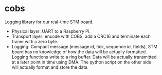 # cobs
Logging library for our real-time STM board.
- Physical layer: UART to a Raspberry PI.
- Transport layer: encode with COBS, add a CRC16 and terminate each frame with a zero byte.
- Logging: Compact message (message id, tick, sequence id, fields), STM board has no knowledge of how the data will be actually formatted. Logging functions write to a ring buffer. Data will be actually transmitted at a later point in time using DMA. The python script on the other side will actually format and store the data.
